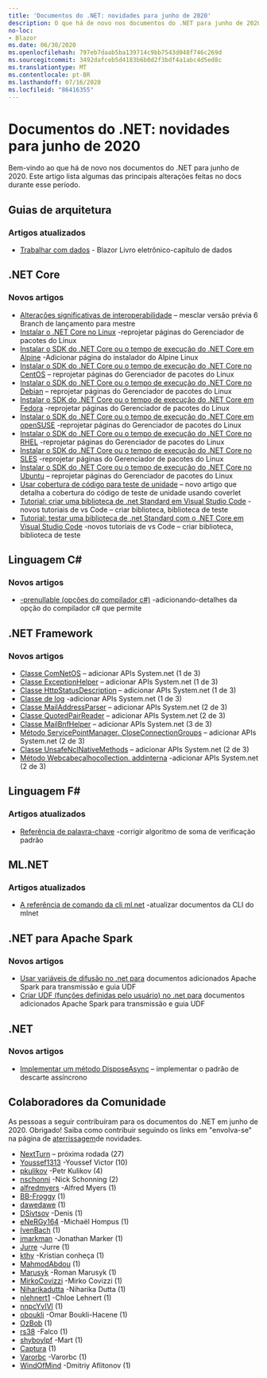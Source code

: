 ```yaml
---
title: 'Documentos do .NET: novidades para junho de 2020'
description: O que há de novo nos documentos do .NET para junho de 2020.
no-loc:
- Blazor
ms.date: 06/30/2020
ms.openlocfilehash: 797eb7daab5ba139714c9bb7543d048f746c269d
ms.sourcegitcommit: 3492dafceb5d4183b6b0d2f3bdf4a1abc4d5ed8c
ms.translationtype: MT
ms.contentlocale: pt-BR
ms.lasthandoff: 07/16/2020
ms.locfileid: "86416355"
---
```

# <a name="net-docs-whats-new-for-june-2020"></a>Documentos do .NET: novidades para junho de 2020

Bem-vindo ao que há de novo nos documentos do .NET para junho de 2020. Este artigo lista algumas das principais alterações feitas no docs durante esse período.

## <a name="architecture-guides"></a>Guias de arquitetura

### <a name="updated-articles"></a>Artigos atualizados

- [Trabalhar com dados](../architecture/blazor-for-web-forms-developers/data.md)  -  Blazor Livro eletrônico-capítulo de dados

## <a name="net-core"></a>.NET Core

### <a name="new-articles"></a>Novos artigos

- [Alterações significativas de interoperabilidade](../core/compatibility/interop.md) – mesclar versão prévia 6 Branch de lançamento para mestre
- [Instalar o .NET Core no Linux](../core/install/linux.md) -reprojetar páginas do Gerenciador de pacotes do Linux
- [Instalar o SDK do .NET Core ou o tempo de execução do .NET Core em Alpine](../core/install/linux-alpine.md) -Adicionar página do instalador do Alpine Linux
- [Instalar o SDK do .NET Core ou o tempo de execução do .NET Core no CentOS](../core/install/linux-centos.md) – reprojetar páginas do Gerenciador de pacotes do Linux
- [Instalar o SDK do .NET Core ou o tempo de execução do .NET Core no Debian](../core/install/linux-debian.md) – reprojetar páginas do Gerenciador de pacotes do Linux
- [Instalar o SDK do .NET Core ou o tempo de execução do .NET Core em Fedora](../core/install/linux-fedora.md) -reprojetar páginas do Gerenciador de pacotes do Linux
- [Instalar o SDK do .NET Core ou o tempo de execução do .NET Core em openSUSE](../core/install/linux-opensuse.md) -reprojetar páginas do Gerenciador de pacotes do Linux
- [Instalar o SDK do .NET Core ou o tempo de execução do .NET Core no RHEL](../core/install/linux-rhel.md) -reprojetar páginas do Gerenciador de pacotes do Linux
- [Instalar o SDK do .NET Core ou o tempo de execução do .NET Core no SLES](../core/install/linux-sles.md) -reprojetar páginas do Gerenciador de pacotes do Linux
- [Instalar o SDK do .NET Core ou o tempo de execução do .NET Core no Ubuntu](../core/install/linux-ubuntu.md) – reprojetar páginas do Gerenciador de pacotes do Linux
- [Usar cobertura de código para teste de unidade](../core/testing/unit-testing-code-coverage.md) – novo artigo que detalha a cobertura do código de teste de unidade usando coverlet
- [Tutorial: criar uma biblioteca de .net Standard em Visual Studio Code](../core/tutorials/library-with-visual-studio-code.md) -novos tutoriais de vs Code – criar biblioteca, biblioteca de teste
- [Tutorial: testar uma biblioteca de .net Standard com o .NET Core em Visual Studio Code](../core/tutorials/testing-library-with-visual-studio-code.md) -novos tutoriais de vs Code – criar biblioteca, biblioteca de teste

## <a name="c-language"></a>Linguagem C#

### <a name="new-articles"></a>Novos artigos

- [-prenullable (opções do compilador c#)](../csharp/language-reference/compiler-options/nullable-compiler-option.md) -adicionando-detalhes da opção do compilador c# que permite

## <a name="net-framework"></a>.NET Framework

### <a name="new-articles"></a>Novos artigos

- [Classe ComNetOS](/dotnet/framework/additional-apis/system.net.comnetos) – adicionar APIs System.net (1 de 3)
- [Classe ExceptionHelper](/dotnet/framework/additional-apis/system.net.exceptionhelper) – adicionar APIs System.net (1 de 3)
- [Classe HttpStatusDescription](/dotnet/framework/additional-apis/system.net.httpstatusdescription) – adicionar APIs System.net (1 de 3)
- [Classe de log](/dotnet/framework/additional-apis/system.net.logging) -adicionar APIs System.net (1 de 3)
- [Classe MailAddressParser](/dotnet/framework/additional-apis/system.net.mail.mailaddressparser) – adicionar APIs System.net (2 de 3)
- [Classe QuotedPairReader](/dotnet/framework/additional-apis/system.net.mail.quotedpairreader) – adicionar APIs System.net (2 de 3)
- [Classe MailBnfHelper](/dotnet/framework/additional-apis/system.net.mime.mailbnfhelper) – adicionar APIs System.net (3 de 3)
- [Método ServicePointManager. CloseConnectionGroups](/dotnet/framework/additional-apis/system.net.servicepointmanager.closeconnectiongroups) – adicionar APIs System.net (2 de 3)
- [Classe UnsafeNclNativeMethods](/dotnet/framework/additional-apis/system.net.unsafenclnativemethods) – adicionar APIs System.net (2 de 3)
- [Método Webcabeçalhocollection. addinterna](/dotnet/framework/additional-apis/system.net.webheadercollection.addinternal) -adicionar APIs System.net (2 de 3)

## <a name="f-language"></a>Linguagem F#

### <a name="updated-articles"></a>Artigos atualizados

- [Referência de palavra-chave](../fsharp/language-reference/keyword-reference.md) -corrigir algoritmo de soma de verificação padrão

## <a name="mlnet"></a>ML.NET

### <a name="updated-articles"></a>Artigos atualizados

- [A referência de comando da cli ml.net](../machine-learning/reference/ml-net-cli-reference.md) -atualizar documentos da CLI do mlnet

## <a name="net-for-apache-spark"></a>.NET para Apache Spark

### <a name="new-articles"></a>Novos artigos

- [Usar variáveis de difusão no .net para](../spark/how-to-guides/broadcast-guide.md) documentos adicionados Apache Spark para transmissão e guia UDF
- [Criar UDF (funções definidas pelo usuário) no .net para](../spark/how-to-guides/udf-guide.md) documentos adicionados Apache Spark para transmissão e guia UDF

## <a name="net"></a>.NET

### <a name="new-articles"></a>Novos artigos

- [Implementar um método DisposeAsync](../standard/garbage-collection/implementing-disposeasync.md) – implementar o padrão de descarte assíncrono

## <a name="community-contributors"></a>Colaboradores da Comunidade

As pessoas a seguir contribuíram para os documentos do .NET em junho de 2020. Obrigado! Saiba como contribuir seguindo os links em "envolva-se" na página de [aterrissagem](index.yml)de novidades.

- [NextTurn](https://github.com/NextTurn) – próxima rodada (27)
- [Youssef1313](https://github.com/Youssef1313) -Youssef Victor (10)
- [pkulikov](https://github.com/pkulikov) -Petr Kulikov (4)
- [nschonni](https://github.com/nschonni) -Nick Schonning (2)
- [alfredmyers](https://github.com/alfredmyers) -Alfred Myers (1)
- [BB-Froggy](https://github.com/bb-froggy) (1)
- [dawedawe](https://github.com/dawedawe) (1)
- [DSivtsov](https://github.com/DSivtsov) -Denis (1)
- [eNeRGy164](https://github.com/eNeRGy164) -Michaël Hompus (1)
- [IvenBach](https://github.com/IvenBach) (1)
- [jmarkman](https://github.com/jmarkman) -Jonathan Marker (1)
- [Jurre](https://github.com/jurre) -Jurre (1)
- [kthy](https://github.com/kthy) -Kristian conheça (1)
- [MahmodAbdou](https://github.com/MahmodAbdou) (1)
- [Marusyk](https://github.com/Marusyk) -Roman Marusyk (1)
- [MirkoCovizzi](https://github.com/MirkoCovizzi) -Mirko Covizzi (1)
- [Niharikadutta](https://github.com/Niharikadutta) -Niharika Dutta (1)
- [nlehnert1](https://github.com/nlehnert1) -Chloe Lehnert (1)
- [nnpcYvIVl](https://github.com/nnpcYvIVl) (1)
- [oboukli](https://github.com/oboukli) -Omar Boukli-Hacene (1)
- [OzBob](https://github.com/OzBob) (1)
- [rs38](https://github.com/rs38) -Falco (1)
- [shyboylpf](https://github.com/shyboylpf) -Mart (1)
- [Captura](https://github.com/Snipie) (1)
- [Varorbc](https://github.com/Varorbc) -Varorbc (1)
- [WindOfMind](https://github.com/WindOfMind) -Dmitriy Aflitonov (1)

